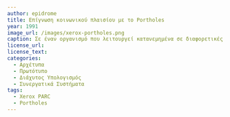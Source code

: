 ```yaml
---
author: epidrome
title: Επίγνωση κοινωνικού πλαισίου με το Portholes
year: 1991 
image_url: /images/xerox-portholes.png
caption: Σε έναν οργανισμό που λειτουργεί κατανεμημένα σε διαφορετικές γεωγραφικές περιοχές υπάρχει η ανάγκη για μια ήπια επαφή μεταξύ των συνεργατών, αντίστοιχη με αυτή που υπάρχει σε έναν μεγάλο ενιαίο χώρο εργασίας. Η ανάγκη αυτή μελετήθηκε με το σύστημα επίγνωσης πλαισίου απομακρυσμένου συνεργάτη Portholes του Xerox PARC που μοιράζει ασύγχρονα στιγμιότυπα από κάμερες που βρίσκονται στα γραφεία, έτσι ώστε να υπάρχει κατανόηση της δραστηριότητας σε διαφορετικές τοποθεσίες. 
license_url: 
license_text: 
categories:
  - Αρχέτυπα 
  - Πρωτότυπο
  - Διάχυτος Υπολογισμός
  - Συνεργατικά Συστήματα
tags:
  - Xerox PARC
  - Portholes 
---
```

